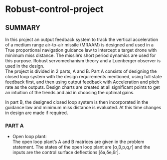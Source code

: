 # Robust-control-project

## SUMMARY
In this project an output feedback system to track the vertical acceleration of a medium range air-to-air missile (MRAAM) is
designed and used in a True proportional navigation guidance law to intercept a target drone
with minimum miss distance. The missile’s short period dynamics are used for this purpose.
Robust servomechanism theory and a Luenberger observer is used in the design.   
The project is divided in 2 parts, A and B. Part A consists of designing the closed loop
system with the design requirements mentioned, using full state feedback first, and then using
output feedback with Acceleration and pitch rate as the outputs. Design charts are created at all significant points to get an intuition of the trends and aid in choosing the optimal gains.

In part B, the designed closed loop system is then incorporated in the guidance law and
minimum miss distance is evaluated. At this time changes in design are made if required.

###  PART A
* Open loop plant: <br/>
The open loop plant’s A and B matrices are given in the problem statement. The states
of the open loop plant are [α,β,p,q,r] and the inputs are the control surface deflections
[δa,δe,δr].


